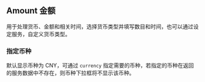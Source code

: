 <div class="demo-header">
<p class="overviewicon">
  <span class="wapi-business-amount"/>
</p>

## Amount 金额

<nova-uxlink widget-name="Amount"></nova-uxlink>

用于处理货币、金额和相关时间，选择货币类型并填写数目和时间，也可以通过设定服务，自定义货币类型。
</div>

### 指定币种

默认显示币种为 CNY，可通过 `currency` 指定需要的币种，若指定的币种在返回的服务数据中不存在，则币种下拉框将不显示该币种。

<nova-demo-view link="amount/custom-currency"></nova-demo-view>

<br>
